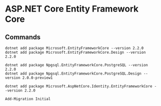 ﻿# ASP.NET Core Entity Framework Core

## Commands

	dotnet add package Microsoft.EntityFrameworkCore --version 2.2.0
	dotnet add package Microsoft.EntityFrameworkCore.Design --version 2.2.0

	dotnet add package Npgsql.EntityFrameworkCore.PostgreSQL --version 2.2.0
	dotnet add package Npgsql.EntityFrameworkCore.PostgreSQL.Design --version 2.0.0-preview1

	dotnet add package Microsoft.AspNetCore.Identity.EntityFrameworkCore --version 2.2.0

	Add-Migration Initial


